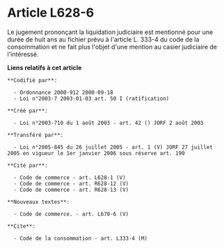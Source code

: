 # Article L628-6

Le jugement prononçant la liquidation judiciaire est mentionné pour une durée de huit ans au fichier prévu à l'article L.
333-4 du code de la consommation et ne fait plus l'objet d'une mention au casier judiciaire de l'intéressé.

**Liens relatifs à cet article**

	**Codifié par**:

	  - Ordonnance 2000-912 2000-09-18
	  - Loi n°2003-7 2003-01-03 art. 50 I (ratification)

	**Créé par**:

	  - Loi n°2003-710 du 1 août 2003 - art. 42 () JORF 2 août 2003

	**Transféré par**:

	  - Loi n°2005-845 du 26 juillet 2005 - art. 1 (V) JORF 27 juillet 2005 en vigueur le 1er janvier 2006 sous réserve art. 190

	**Cité par**:

	  - Code de commerce - art. L628-1 (V)
	  - Code de commerce - art. R628-12 (V)
	  - Code de commerce - art. R628-13 (V)

	**Nouveaux textes**:

	  - Code de commerce. - art. L670-6 (V)

	**Cite**:

	  - Code de la consommation - art. L333-4 (M)
